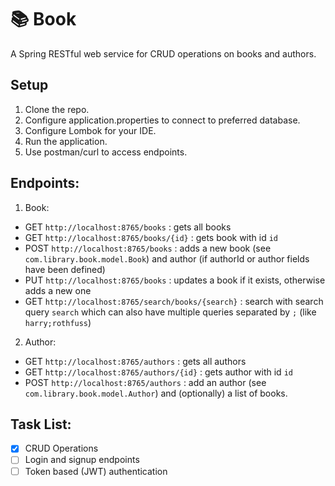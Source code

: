 # :books: Book
A Spring RESTful web service for CRUD operations on books and authors.

## Setup
1. Clone the repo.
2. Configure application.properties to connect to preferred database.
3. Configure Lombok for your IDE.
4. Run the application.
5. Use postman/curl to access endpoints.

## Endpoints:
1. Book:
  * GET ```http://localhost:8765/books``` : gets all books
  * GET ```http://localhost:8765/books/{id}``` : gets book with id ```id```
  * POST ```http://localhost:8765/books``` : adds a new book (see ```com.library.book.model.Book```) and author (if authorId or author fields have been defined)
  * PUT ```http://localhost:8765/books``` : updates a book if it exists, otherwise adds a new one
  * GET ```http://localhost:8765/search/books/{search}``` : search with search query ```search``` which can also have multiple queries separated by ```;``` (like ```harry;rothfuss```)
2. Author:
  * GET ```http://localhost:8765/authors``` : gets all authors
  * GET ```http://localhost:8765/authors/{id}``` : gets author with id ```id```
  * POST ```http://localhost:8765/authors``` : add an author (see ```com.library.book.model.Author```) and (optionally) a list of books.
  
## Task List:
  - [X] CRUD Operations
  - [ ] Login and signup endpoints
  - [ ] Token based (JWT) authentication
